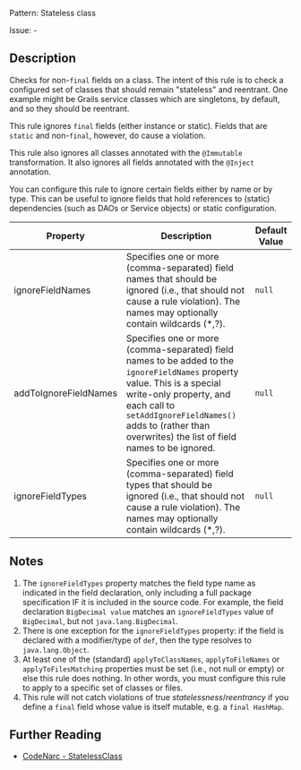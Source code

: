 Pattern: Stateless class

Issue: -

## Description

Checks for non-`final` fields on a class. The intent of this rule is to check a configured set of classes that should remain "stateless" and reentrant. One example might be Grails service classes which are singletons, by default, and so they should be reentrant.

This rule ignores `final` fields (either instance or static). Fields that are `static` and non-`final`, however, do cause a violation.

This rule also ignores all classes annotated with the `@Immutable` transformation.  It also ignores all fields annotated with the `@Inject` annotation.

You can configure this rule to ignore certain fields either by name or by type. This can be useful to ignore fields that hold references to (static) dependencies (such as DAOs or Service objects) or static configuration.

| **Property**          | **Description**                                                                                                                                                                                                                                                      | **Default Value** |
| --- | --- | --- |
| ignoreFieldNames      | Specifies one or more (comma-separated) field names that should be ignored (i.e., that should not cause a rule violation). The names may optionally contain wildcards (\*,?).                                                                                        | `null`            |
| addToIgnoreFieldNames | Specifies one or more (comma-separated) field names to be added to the `ignoreFieldNames` property value. This is a special write-only property, and each call to `setAddIgnoreFieldNames()` adds to (rather than overwrites) the list of field names to be ignored. | `null`            |
| ignoreFieldTypes      | Specifies one or more (comma-separated) field types that should be ignored (i.e., that should not cause a rule violation). The names may optionally contain wildcards (\*,?).                                                                                        | `null`            |


## Notes

1.  The `ignoreFieldTypes` property matches the field type name as indicated in the field declaration, only including a full package specification IF it is included in the source code. For example, the field declaration `BigDecimal value` matches an `ignoreFieldTypes` value of `BigDecimal`, but not `java.lang.BigDecimal`.
2.  There is one exception for the `ignoreFieldTypes` property: if the field is declared with a modifier/type of `def`, then the type resolves to `java.lang.Object`.
3.  At least one of the (standard) `applyToClassNames`, `applyToFileNames` or `applyToFilesMatching` properties must be set (i.e., not null or empty) or else this rule does nothing. In other words, you must configure this rule to apply to a specific set of classes or files.
4.  This rule will not catch violations of true *statelessness*/*reentrancy* if you define a `final` field whose value is itself mutable, e.g. a `final HashMap`.

## Further Reading

* [CodeNarc - StatelessClass](http://codenarc.sourceforge.net/codenarc-rules-generic.html#StatelessClass)